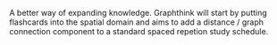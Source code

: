 A better way of expanding knowledge. Graphthink will start by putting flashcards into the spatial domain and aims to add a distance / graph connection component to a standard spaced repetion study schedule.
